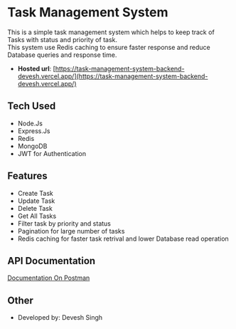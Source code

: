 # Task Management System
This is a simple task management system which helps to keep track of Tasks with status and priority of task. \
This system use Redis caching to ensure faster response and reduce Database queries and response time.

- **Hosted url**: [https://task-management-system-backend-devesh.vercel.app/](https://task-management-system-backend-devesh.vercel.app/)

## Tech Used
- Node.Js
- Express.Js
- Redis
- MongoDB
- JWT for Authentication

## Features
- Create Task
- Update Task
- Delete Task
- Get All Tasks
- Filter task by priority and status
- Pagination for large number of tasks
- Redis caching for faster task retrival and lower Database read operation

## API Documentation
[Documentation On Postman](https://www.postman.com/satellite-astronomer-50638594/assingments/documentation/5c95qn3/task-management-system-backend)

## Other
- Developed by: Devesh Singh